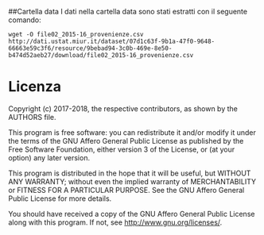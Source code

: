 ##Cartella data
I dati nella cartella data sono stati estratti con il seguente comando:

    wget -O file02_2015-16_provenienze.csv http://dati.ustat.miur.it/dataset/07d1c63f-9b1a-47f0-9648-66663e59c3f6/resource/9bebad94-3c0b-469e-8e50-b474d52aeb27/download/file02_2015-16_provenienze.csv



# Licenza

Copyright (c) 2017-2018, the respective contributors, as shown by the AUTHORS file.

This program is free software: you can redistribute it and/or modify
it under the terms of the GNU Affero General Public License as published
by the Free Software Foundation, either version 3 of the License, or
(at your option) any later version.

This program is distributed in the hope that it will be useful,
but WITHOUT ANY WARRANTY; without even the implied warranty of
MERCHANTABILITY or FITNESS FOR A PARTICULAR PURPOSE.  See the
GNU Affero General Public License for more details.

You should have received a copy of the GNU Affero General Public License
along with this program.  If not, see <http://www.gnu.org/licenses/>.
